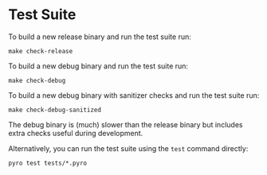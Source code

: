 # Test Suite

To build a new release binary and run the test suite run:

    make check-release

To build a new debug binary and run the test suite run:

    make check-debug

To build a new debug binary with sanitizer checks and run the test suite run:

    make check-debug-sanitized

The debug binary is (much) slower than the release binary but includes extra checks useful during development.

Alternatively, you can run the test suite using the `test` command directly:

    pyro test tests/*.pyro
